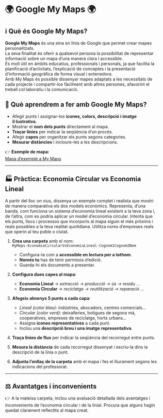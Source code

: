 # 🌍 Google My Maps 🌍

## ℹ️ Què és Google My Maps?

**Google My Maps** és una eina en línia de Google que permet crear mapes personalitzats.  
La seva finalitat és oferir a qualsevol persona la possibilitat de representar informació sobre un mapa d’una manera clara i accessible.  
És molt útil en àmbits educatius, professionals i personals, ja que facilita la planificació d’activitats, l’explicació de conceptes i la presentació d’informació geogràfica de forma visual i entenedora.  
Amb My Maps és possible dissenyar mapes adaptats a les necessitats de cada projecte i compartir-los fàcilment amb altres persones, afavorint el treball col·laboratiu i la comunicació.

## 📝 Què aprendrem a fer amb Google My Maps?
- Afegir punts i assignar-los **icones, colors, descripció i imatge il·lustrativa**.  
- Mostrar el **nom dels punts** directament al mapa.  
- **Traçar línies** per indicar la seqüència d’un procés.  
- Afegir **capes** per organitzar els punts segons categories.  
- **Mesurar distàncies** i incloure-les a les descripcions.  

👉 **Exemple de mapa:**  
[Mapa d’exemple a My Maps](https://www.google.com/maps/d/edit?mid=1X4KqOKo3s4OL_LOHC51D5LiTrjOOTME&usp=drive_link)

---

## 🏭 Pràctica: Economia Circular vs Economia Lineal

A partir del lloc on vius, dissenya un exemple complet i realista que mostri de manera comparativa els dos models econòmics.
Representa, d’una banda, com funciona un sistema d’economia lineal existent a la teva zona i, de l’altra, com es podria aplicar un model d’economia circular. Intenta que els punts, llocs i processos que incorporis al mapa siguin el més pròxims i reals possibles a la teva realitat quotidiana.
Utilitza noms d’empreses reals que operin al teu poble o ciutat.

1. **Crea una carpeta** amb el nom:  
   `MyMaps-EconomiaCircularVsEconomiaLineal-Cognom1Cognom2Nom`  
   - Configura-la com a **accessible en lectura per a tothom**.
   - **Només tu** has de tenir permisos d’edició.
   - Guarda-hi els documents a presentar.

2. **Configura dues capes al mapa**:  
   - **Economia Lineal** → *extracció → producció → ús → residu* ...  
   - **Economia Circular** → *reciclatge → reutilització → reparació* ...  

3. **Afegeix almenys 5 punts a cada capa**:  
   - *Lineal (color blau)*: indústries, abocadors, centres comercials…  
   - *Circular (color verd)*: deixalleries, botigues de segona mà, cooperatives, empreses de reciclatge, horts urbans…  
   - Assigna **icones representatives** a cada punt.  
   - Inclou una **descripció breu i una imatge representativa**.  

4. **Traça línies de flux** per indicar la seqüència del recorregut entre punts.  

5. **Mesura la distància** de cada recorregut dissenyat i escriu-la dins la descripció de la línia o punt.  

6. **Adjunta l’enllaç de la carpeta** amb el mapa i fes el lliurament segons les indicacions del professorat.  

---

## ⚖️ Avantatges i inconvenients

👉 A la mateixa carpeta, inclou una avaluació detallada dels avantatges i inconvenients de l’economia circular i de la linial. Procura que alguns hagin quedat clarament reflectits al mapa creat.
